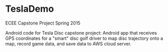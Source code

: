 # TeslaDemo
ECEE Capstone Project
Spring 2015

Android code for Tesla Disc capstone project:
Android app that receives GPS coordinates for a "smart" disc golf driver to map disc trajectory onto a map, record game data, and save data to AWS cloud server.
